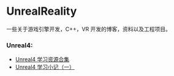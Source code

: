 # UnrealReality
一些关于游戏引擎开发，C++，VR 开发的博客，资料以及工程项目。

### Unreal4:

* [Unreal4 学习资源合集](https://zhuanlan.zhihu.com/p/23712250?refer=VR2AR)
* [Unreal4 学习小记（一）](https://zhuanlan.zhihu.com/p/23390968?refer=VR2AR)
